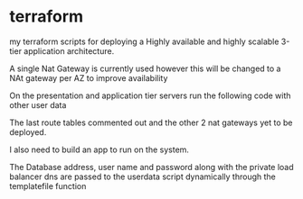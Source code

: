 # terraform
my terraform scripts for deploying a Highly available and highly scalable 3-tier application architecture.


A single Nat Gateway is currently used however this will be changed to a NAt gateway per AZ to improve availability


On the presentation and application tier servers run the following code with other user data

The last route tables commented out and the other 2 nat gateways yet to be deployed.

I also need to build an app to run on the system.

The Database address, user name and password along with the private load balancer dns are passed to the userdata script dynamically through the templatefile function 